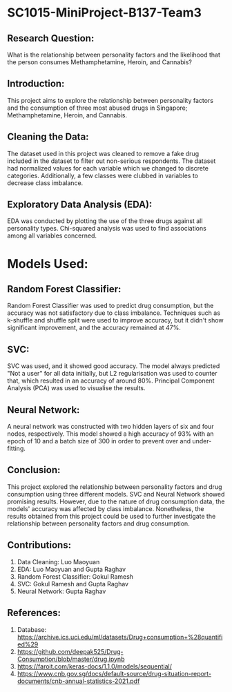 # SC1015-MiniProject-B137-Team3
## Research Question:
What is the relationship between personality factors and the likelihood that the person consumes Methamphetamine, Heroin, and Cannabis?

## Introduction:
This project aims to explore the relationship between personality factors and the consumption of three most abused drugs in Singapore; Methamphetamine, Heroin, and Cannabis.

## Cleaning the Data:
The dataset used in this project was cleaned to remove a fake drug included in the dataset to filter out non-serious respondents. The dataset had normalized values for each variable which we changed to discrete categories. Additionally, a few classes were clubbed in variables to decrease class imbalance.

## Exploratory Data Analysis (EDA):
EDA was conducted by plotting the use of the three drugs against all personality types. Chi-squared analysis was used to find associations among all variables concerned.

# Models Used:

## Random Forest Classifier:
Random Forest Classifier was used to predict drug consumption, but the accuracy was not satisfactory due to class imbalance. Techniques such as k-shuffle and shuffle split were used to improve accuracy, but it didn't show significant improvement, and the accuracy remained at 47%.

## SVC:
SVC was used, and it showed good accuracy. The model always predicted "Not a user" for all data initially, but L2 regularisation was used to counter that, which resulted in an accuracy of around 80%. Principal Component Analysis (PCA) was used to visualise the results.

## Neural Network:
A neural network was constructed with two hidden layers of six and four nodes, respectively. This model showed a high accuracy of 93% with an epoch of 10 and a batch size of 300 in order to prevent over and under-fitting.

## Conclusion:
This project explored the relationship between personality factors and drug consumption using three different models. SVC and Neural Network showed promising results. However, due to the nature of drug consumption data, the models' accuracy was affected by class imbalance. Nonetheless, the results obtained from this project could be used to further investigate the relationship between personality factors and drug consumption.

## Contributions:
1. Data Cleaning: Luo Maoyuan
2. EDA: Luo Maoyuan and Gupta Raghav
3. Random Forest Classifier: Gokul Ramesh 
4. SVC: Gokul Ramesh and Gupta Raghav
5. Neural Network: Gupta Raghav

## References:
1. Database: https://archive.ics.uci.edu/ml/datasets/Drug+consumption+%28quantified%29
2. https://github.com/deepak525/Drug-Consumption/blob/master/drug.ipynb
3. https://faroit.com/keras-docs/1.1.0/models/sequential/
4. https://www.cnb.gov.sg/docs/default-source/drug-situation-report-documents/cnb-annual-statistics-2021.pdf
